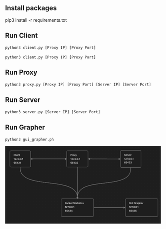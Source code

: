 ## Install packages

pip3 install -r requirements.txt

## Run Client

```
python3 client.py [Proxy IP] [Proxy Port]
```

`python3 client.py [Proxy IP] [Proxy Port]`

## Run Proxy

`python3 proxy.py [Proxy IP] [Proxy Port] [Server IP] [Server Port]`

## Run Server

`python3 server.py [Server IP] [Server Port]`

## Run Grapher

`python3 gui_grapher.ph`

![Alt text](image.png)

